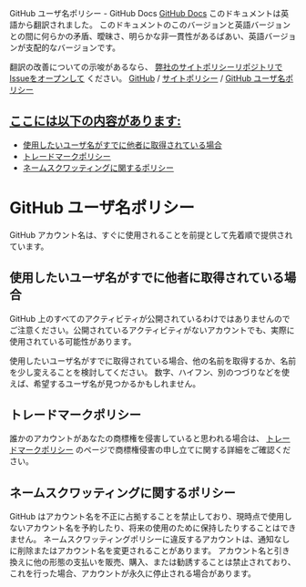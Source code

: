 GitHub ユーザ名ポリシー - GitHub Docs
[GitHub Docs](/ja)
このドキュメントは英語から翻訳されました。 このドキュメントのこのバージョンと英語バージョンとの間に何らかの矛盾、曖昧さ、明らかな非一貫性があるばあい、英語バージョンが支配的なバージョンです。

翻訳の改善についての示唆があるなら、
[弊社のサイトポリシーリポジトリでIssueをオープンして](https://github.com/github/site-policy/issues)
ください。
[GitHub](/ja/github)
/
[サイトポリシー](/ja/github/site-policy)
/
[GitHub ユーザ名ポリシー](/ja/github/site-policy/github-username-policy)

## [ここには以下の内容があります:](#in-this-article)
- [使用したいユーザ名がすでに他者に取得されている場合](#what-if-the-username-i-want-is-already-taken)
- [トレードマークポリシー](#trademark-policy)
- [ネームスクワッティングに関するポリシー](#name-squatting-policy)

# GitHub ユーザ名ポリシー

GitHub アカウント名は、すぐに使用されることを前提として先着順で提供されています。

## 使用したいユーザ名がすでに他者に取得されている場合

GitHub 上のすべてのアクティビティが公開されているわけではありませんのでご注意ください。公開されているアクティビティがないアカウントでも、実際に使用されている可能性があります。

使用したいユーザ名がすでに取得されている場合、他の名前を取得するか、名前を少し変えることを検討してください。 数字、ハイフン、別のつづりなどを使えば、希望するユーザ名が見つかるかもしれません。

## トレードマークポリシー

誰かのアカウントがあなたの商標権を侵害していると思われる場合は、
[トレードマークポリシー](/ja/articles/github-trademark-policy)
のページで商標権侵害の申し立てに関する詳細をご確認ください。

## ネームスクワッティングに関するポリシー

GitHub はアカウント名を不正に占拠することを禁止しており、現時点で使用しないアカウント名を予約したり、将来の使用のために保持したりすることはできません。 ネームスクワッティングポリシーに違反するアカウントは、通知なしに削除またはアカウント名を変更されることがあります。 アカウント名と引き換えに他の形態の支払いを販売、購入、または勧誘することは禁止されており、これを行った場合、アカウントが永久に停止される場合があります。
